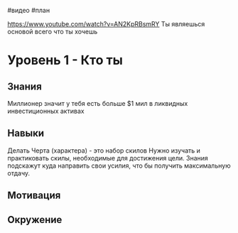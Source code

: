 #видео #план

https://www.youtube.com/watch?v=AN2KpRBsmRY
Ты являешься основой всего что ты хочешь

# Уровень 1 - Кто ты

## Знания
Миллионер значит у тебя есть больше $1 мил в ликвидных инвестиционных активах 

## Навыки
Делать
Черта (характера) - это набор скилов
Нужно изучать и практиковать скилы, необходимые для достижения цели.
Знания подскажут куда направить свои усилия, что бы получить максимальную отдачу.
## Мотивация


## Окружение


